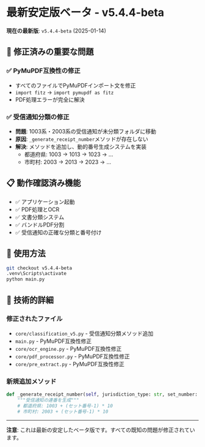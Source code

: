 # 最新安定版ベータ - v5.4.4-beta

**現在の最新版**: `v5.4.4-beta` (2025-01-14)

## 🔧 修正済みの重要な問題

### ✅ PyMuPDF互換性の修正
- すべてのファイルでPyMuPDFインポート文を修正
- `import fitz` → `import pymupdf as fitz`
- PDF処理エラーが完全に解決

### ✅ 受信通知分類の修正  
- **問題**: 1003系・2003系の受信通知が未分類フォルダに移動
- **原因**: `_generate_receipt_number`メソッドが存在しない
- **解決**: メソッドを追加し、動的番号生成システムを実装
  - 都道府県: 1003 → 1013 → 1023 → ...
  - 市町村: 2003 → 2013 → 2023 → ...

## 📋 動作確認済み機能

- ✅ アプリケーション起動
- ✅ PDF処理とOCR
- ✅ 文書分類システム
- ✅ バンドルPDF分割
- ✅ 受信通知の正確な分類と番号付け

## 🚀 使用方法

```bash
git checkout v5.4.4-beta
.venv\Scripts\activate
python main.py
```

## 📝 技術的詳細

### 修正されたファイル
- `core/classification_v5.py` - 受信通知分類メソッド追加
- `main.py` - PyMuPDF互換性修正
- `core/ocr_engine.py` - PyMuPDF互換性修正
- `core/pdf_processor.py` - PyMuPDF互換性修正
- `core/pre_extract.py` - PyMuPDF互換性修正

### 新規追加メソッド
```python
def _generate_receipt_number(self, jurisdiction_type: str, set_number: int) -> str:
    """受信通知の連番を生成"""
    # 都道府県: 1003 + (セット番号-1) * 10
    # 市町村: 2003 + (セット番号-1) * 10
```

---
**注意**: これは最新の安定したベータ版です。すべての既知の問題が修正されています。